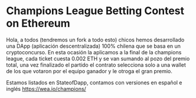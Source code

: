 # Champions League Betting Contest on Ethereum

Hola, a todos (tendremos un fork a todo esto) chicos hemos desarrollado una DApp (aplicación descentralizada) 100% chilena que se basa en un cryptoconcurso. En esta ocasión la aplicamos a la final de la champions league, cada ticket cuesta 0.002 ETH y se van sumando al pozo del premio total, una vez finalizado el partido el contrato selecciona solo a una wallet de los que votaron por el equipo ganador y le otroga el gran premio.

Estamos listados en StateofDapp, contamos con versiones en español e inglés
https://wea.io/champions/
